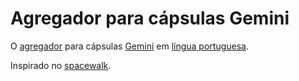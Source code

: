 # Agregador para cápsulas Gemini

O [agregador](gemini://em-orbita.com) para cápsulas [Gemini](gemini://gemini.circumlunar.space/) em [língua portuguesa](https://pt.wikipedia.org/wiki/L%C3%ADngua_portuguesa).

Inspirado no [spacewalk](https://tildegit.org/sloum/spacewalk).